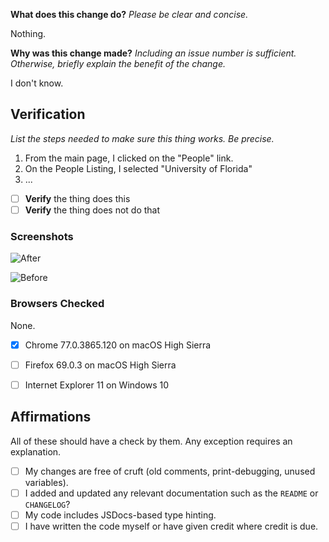 **What does this change do?** _Please be clear and concise._

Nothing.

**Why was this change made?** _Including an issue number is sufficient. Otherwise, briefly explain the benefit of the change._

I don't know.


## Verification

_List the steps needed to make sure this thing works. Be precise._

1. From the main page, I clicked on the "People" link.
2. On the People Listing, I selected "University of Florida"
3. ...

- [ ] **Verify** the thing does this
- [ ] **Verify** the thing does not do that

### Screenshots

![After](after.png)

![Before](before.png)


### Browsers Checked

None.

- [x] Chrome 77.0.3865.120 on macOS High Sierra
- [ ] Firefox 69.0.3 on macOS High Sierra
- [ ] Internet Explorer 11 on Windows 10


## Affirmations

All of these should have a check by them. Any exception requires an explanation.

* [ ] My changes are free of cruft (old comments, print-debugging, unused variables).
* [ ] I added and updated any relevant documentation such as the `README` or `CHANGELOG`?
* [ ] My code includes JSDocs-based type hinting.
* [ ] I have written the code myself or have given credit where credit is due.
